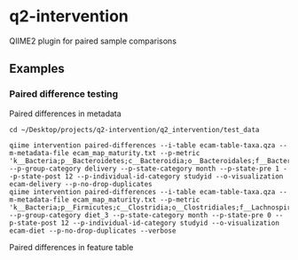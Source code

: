 # q2-intervention
QIIME2 plugin for paired sample comparisons

## Examples

### Paired difference testing

Paired differences in metadata
```
cd ~/Desktop/projects/q2-intervention/q2_intervention/test_data

qiime intervention paired-differences --i-table ecam-table-taxa.qza --m-metadata-file ecam_map_maturity.txt --p-metric 'k__Bacteria;p__Bacteroidetes;c__Bacteroidia;o__Bacteroidales;f__Bacteroidaceae;g__Bacteroides;s__' --p-group-category delivery --p-state-category month --p-state-pre 1 --p-state-post 12 --p-individual-id-category studyid --o-visualization ecam-delivery --p-no-drop-duplicates
qiime intervention paired-differences --i-table ecam-table-taxa.qza --m-metadata-file ecam_map_maturity.txt --p-metric 'k__Bacteria;p__Firmicutes;c__Clostridia;o__Clostridiales;f__Lachnospiraceae;g__;s__' --p-group-category diet_3 --p-state-category month --p-state-pre 0 --p-state-post 12 --p-individual-id-category studyid --o-visualization ecam-diet --p-no-drop-duplicates --verbose
```

Paired differences in feature table
```
```